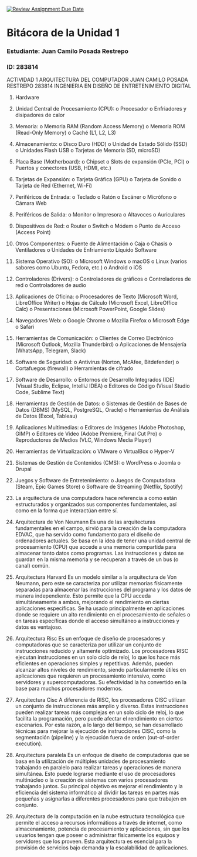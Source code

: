 [![Review Assignment Due Date](https://classroom.github.com/assets/deadline-readme-button-22041afd0340ce965d47ae6ef1cefeee28c7c493a6346c4f15d667ab976d596c.svg)](https://classroom.github.com/a/WfEJSxe8)
# Bitácora de la Unidad 1

### Estudiante:  Juan Camilo Posada Restrepo
### ID:  283814

ACTIVIDAD 1 ARQUITECTURA DEL COMPUTADOR
JUAN CAMILO POSADA RESTREPO 283814
INGENIERIA EN DISEÑO DE ENTRETENIMIENTO DIGITAL

1.	Hardware
1.	Unidad Central de Procesamiento (CPU):
o	Procesador
o	Enfriadores y disipadores de calor
2.	Memoria:
o	Memoria RAM (Random Access Memory)
o	Memoria ROM (Read-Only Memory)
o	Caché (L1, L2, L3)
3.	Almacenamiento:
o	Disco Duro (HDD)
o	Unidad de Estado Sólido (SSD)
o	Unidades Flash USB
o	Tarjetas de Memoria (SD, microSD)
4.	Placa Base (Motherboard):
o	Chipset
o	Slots de expansión (PCIe, PCI)
o	Puertos y conectores (USB, HDMI, etc.)
5.	Tarjetas de Expansión:
o	Tarjeta Gráfica (GPU)
o	Tarjeta de Sonido
o	Tarjeta de Red (Ethernet, Wi-Fi)
6.	Periféricos de Entrada:
o	Teclado
o	Ratón
o	Escáner
o	Micrófono
o	Cámara Web
7.	Periféricos de Salida:
o	Monitor
o	Impresora
o	Altavoces
o	Auriculares
8.	Dispositivos de Red:
o	Router
o	Switch
o	Módem
o	Punto de Acceso (Access Point)
9.	Otros Componentes:
o	Fuente de Alimentación
o	Caja o Chasis
o	Ventiladores
o	Unidades de Enfriamiento Líquido
Software
1.	Sistema Operativo (SO):
o	Microsoft Windows
o	macOS
o	Linux (varios sabores como Ubuntu, Fedora, etc.)
o	Android
o	iOS
2.	Controladores (Drivers):
o	Controladores de gráficos
o	Controladores de red
o	Controladores de audio
3.	Aplicaciones de Oficina:
o	Procesadores de Texto (Microsoft Word, LibreOffice Writer)
o	Hojas de Cálculo (Microsoft Excel, LibreOffice Calc)
o	Presentaciones (Microsoft PowerPoint, Google Slides)
4.	Navegadores Web:
o	Google Chrome
o	Mozilla Firefox
o	Microsoft Edge
o	Safari
5.	Herramientas de Comunicación:
o	Clientes de Correo Electrónico (Microsoft Outlook, Mozilla Thunderbird)
o	Aplicaciones de Mensajería (WhatsApp, Telegram, Slack)
6.	Software de Seguridad:
o	Antivirus (Norton, McAfee, Bitdefender)
o	Cortafuegos (firewall)
o	Herramientas de cifrado
7.	Software de Desarrollo:
o	Entornos de Desarrollo Integrados (IDE) (Visual Studio, Eclipse, IntelliJ IDEA)
o	Editores de Código (Visual Studio Code, Sublime Text)
8.	Herramientas de Gestión de Datos:
o	Sistemas de Gestión de Bases de Datos (DBMS) (MySQL, PostgreSQL, Oracle)
o	Herramientas de Análisis de Datos (Excel, Tableau)
9.	Aplicaciones Multimedias:
o	Editores de Imágenes (Adobe Photoshop, GIMP)
o	Editores de Video (Adobe Premiere, Final Cut Pro)
o	Reproductores de Medios (VLC, Windows Media Player)
10.	Herramientas de Virtualización:
o	VMware
o	VirtualBox
o	Hyper-V
11.	Sistemas de Gestión de Contenidos (CMS):
o	WordPress
o	Joomla
o	Drupal
12.	Juegos y Software de Entretenimiento:
o	Juegos de Computadora (Steam, Epic Games Store)
o	Software de Streaming (Netflix, Spotify)

2.	La arquitectura de una computadora hace referencia a como están estructurados y organizados sus componentes fundamentales, así como en la forma que interactúan entre sí. 
1.	Arquitectura de Von Neumann Es una de las arquitecturas fundamentales en el campo, sirvió para la creación de la computadora EDVAC, que ha servido como fundamento para el diseño de ordenadores actuales. Se basa en la idea de tener una unidad central de procesamiento (CPU) que accede a una memoria compartida para almacenar tanto datos como programas. Las instrucciones y datos se guardan en la misma memoria y se recuperan a través de un bus (o canal) común.

2.	Arquitectura Harvard Es un modelo similar a la arquitectura de Von Neumann, pero este se caracteriza por utilizar memorias físicamente separadas para almacenar las instrucciones del programa y los datos de manera independiente. Esto permite que la CPU acceda simultáneamente a ambos, mejorando el rendimiento en ciertas aplicaciones específicas. Se ha usado principalmente en aplicaciones donde se requiere un alto rendimiento en el procesamiento de señales o en tareas específicas donde el acceso simultáneo a instrucciones y datos es ventajoso.

3.	Arquitectura Risc Es un enfoque de diseño de procesadores y computadoras que se caracteriza por utilizar un conjunto de instrucciones reducido y altamente optimizado. Los procesadores RISC ejecutan instrucciones en un solo ciclo de reloj, lo que los hace más eficientes en operaciones simples y repetitivas. Además, pueden alcanzar altos niveles de rendimiento, siendo particularmente útiles en aplicaciones que requieren un procesamiento intensivo, como servidores y supercomputadoras. Su efectividad la ha convertido en la base para muchos procesadores modernos.

4.	Arquitectura Cisc A diferencia de RISC, los procesadores CISC utilizan un conjunto de instrucciones más amplio y diverso. Estas instrucciones pueden realizar tareas más complejas en un solo ciclo de reloj, lo que facilita la programación, pero puede afectar el rendimiento en ciertos escenarios. Por esta razón, a lo largo del tiempo, se han desarrollado técnicas para mejorar la ejecución de instrucciones CISC, como la segmentación (pipeline) y la ejecución fuera de orden (out-of-order execution).

5.	Arquitectura paralela Es un enfoque de diseño de computadoras que se basa en la utilización de múltiples unidades de procesamiento trabajando en paralelo para realizar tareas y operaciones de manera simultánea. Esto puede lograrse mediante el uso de procesadores multinúcleo o la creación de sistemas con varios procesadores trabajando juntos. Su principal objetivo es mejorar el rendimiento y la eficiencia del sistema informático al dividir las tareas en partes más pequeñas y asignarlas a diferentes procesadores para que trabajen en conjunto.

6.	Arquitectura de la computación en la nube estructura tecnológica que permite el acceso a recursos informáticos a través de internet, como almacenamiento, potencia de procesamiento y aplicaciones, sin que los usuarios tengan que poseer o administrar físicamente los equipos y servidores que los proveen. Esta arquitectura es esencial para la provisión de servicios bajo demanda y la escalabilidad de aplicaciones.
    